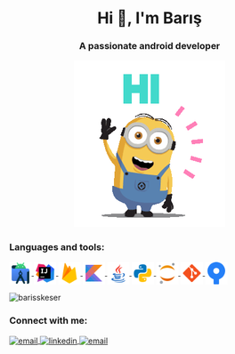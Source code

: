 <!--
**barisskeser/barisskeser** is a ✨ _special_ ✨ repository because its `README.md` (this file) appears on your GitHub profile.

Here are some ideas to get you started:

- 🔭 I’m currently working on ...
- 🌱 I’m currently learning ...
- 👯 I’m looking to collaborate on ...
- 🤔 I’m looking for help with ...
- 💬 Ask me about ...
- 📫 How to reach me: ...
- 😄 Pronouns: ...
- ⚡ Fun fact: ...
-->

<h1 align="center">Hi 👋, I'm Barış</h1>

<h3 align="center">A passionate android developer</h3>

<p align="center"><img src="images/hello_there.gif"></p>

<h3 align="left">Languages and tools:</h3>
<p align="left">
	<a href = "https://developer.android.com/studio" target="_blank">
		<img align="center" src="/images/android-studio.svg" alt="Android Studio" height="40" width="40" />
	</a>
	<a href = "https://www.jetbrains.com/idea/" target="_blank">
		<img align="center" src="/images/intellij-idea.svg" alt="Intellij Idea" height="40" width="40" />
	</a>
	<a href = "https://firebase.google.com/" target="_blank">
		<img align="center" src="/images/firebase.svg" alt="Firebase" height="40" width="40" />
	</a>
	<a href = "https://kotlinlang.org/" target="_blank">
		<img align="center" src="/images/kotlin.svg" alt="Kotlin" height="40" width="40" />
	</a>
	<a href = "https://docs.oracle.com/javase/8/docs/technotes/guides/language/index.html" target="_blank">
		<img align="center" src="/images/java.svg" alt="Java" height="40" width="40" />
	</a>
	<a href = "https://docs.oracle.com/javase/8/docs/technotes/guides/language/index.html" target="_blank">
		<img align="center" src="/images/python.svg" alt="Python" height="40" width="40" />
	</a>
	<a href = "https://jupyter.org/" target="_blank">
		<img align="center" src="/images/jupyter-notebook.svg" alt="Jupyter Notebook" height="40" width="40" />
	</a>
	<a href = "https://git-scm.com/" target="_blank">
		<img align="center" src="/images/git.svg" alt="Git" height="40" width="40" />
	</a>
	<a href = "https://www.sourcetreeapp.com/" target="_blank">
		<img align="center" src="/images/sourcetree.png" alt="Sourcetree" height="40" width="40" />
	</a>
</p>

<p>
	<img align="center" src="https://github-readme-stats.vercel.app/api/top-langs?username=barisskeser&show_icons=true&locale=en&layout=compact" alt="barisskeser" />
</p>

<h3 align="left">Connect with me:</h3>

<p align="left">
	<a href="mailto:barisskeser@hotmail.com" target="_blank">
		<img align="center" src="https://upload.wikimedia.org/wikipedia/commons/d/df/Microsoft_Office_Outlook_%282018%E2%80%93present%29.svg" alt="email" height="40" width="40" />
	</a>
	<a href="https://www.linkedin.com/in/barisskeser/" target="_blank">
		<img align="center" src="https://upload.wikimedia.org/wikipedia/commons/c/c9/Linkedin.svg" alt="linkedin" height="40" width="40" />
	</a>
	<a href="mailto:baris.developapp@gmail.com" target="_blank">
		<img align="center" src="https://upload.wikimedia.org/wikipedia/commons/7/7e/Gmail_icon_%282020%29.svg" alt="email" height="40" width="40" />
	</a>
</p>
